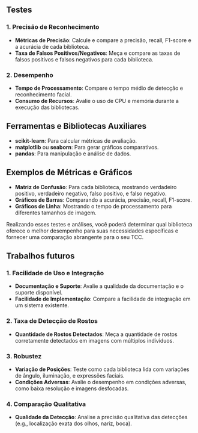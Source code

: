 ## Testes

### 1. Precisão de Reconhecimento

- **Métricas de Precisão**: Calcule e compare a precisão, recall, F1-score e a acurácia de cada biblioteca.
- **Taxa de Falsos Positivos/Negativos**: Meça e compare as taxas de falsos positivos e falsos negativos para cada biblioteca.

### 2. Desempenho

- **Tempo de Processamento**: Compare o tempo médio de detecção e reconhecimento facial.
- **Consumo de Recursos**: Avalie o uso de CPU e memória durante a execução das bibliotecas.

## Ferramentas e Bibliotecas Auxiliares

- **scikit-learn**: Para calcular métricas de avaliação.
- **matplotlib** ou **seaborn**: Para gerar gráficos comparativos.
- **pandas**: Para manipulação e análise de dados.

## Exemplos de Métricas e Gráficos

- **Matriz de Confusão**: Para cada biblioteca, mostrando verdadeiro positivo, verdadeiro negativo, falso positivo, e falso negativo.
- **Gráficos de Barras**: Comparando a acurácia, precisão, recall, F1-score.
- **Gráficos de Linha**: Mostrando o tempo de processamento para diferentes tamanhos de imagem.

Realizando esses testes e análises, você poderá determinar qual biblioteca oferece o melhor desempenho para suas necessidades específicas e fornecer uma comparação abrangente para o seu TCC.

## Trabalhos futuros

### 1. Facilidade de Uso e Integração

- **Documentação e Suporte**: Avalie a qualidade da documentação e o suporte disponível.
- **Facilidade de Implementação**: Compare a facilidade de integração em um sistema existente.

### 2. Taxa de Detecção de Rostos

- **Quantidade de Rostos Detectados**: Meça a quantidade de rostos corretamente detectados em imagens com múltiplos indivíduos.

### 3. Robustez

- **Variação de Posições**: Teste como cada biblioteca lida com variações de ângulo, iluminação, e expressões faciais.
- **Condições Adversas**: Avalie o desempenho em condições adversas, como baixa resolução e imagens desfocadas.

### 4. Comparação Qualitativa

- **Qualidade da Detecção**: Analise a precisão qualitativa das detecções (e.g., localização exata dos olhos, nariz, boca).
